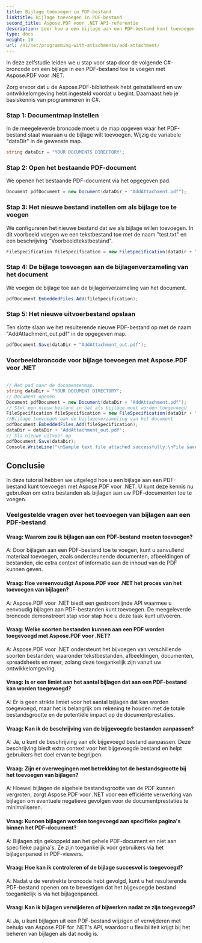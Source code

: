 ```yaml
---
title: Bijlage toevoegen in PDF-bestand
linktitle: Bijlage toevoegen in PDF-bestand
second_title: Aspose.PDF voor .NET API-referentie
description: Leer hoe u een bijlage aan een PDF-bestand kunt toevoegen met Aspose.PDF voor .NET. Stap-voor-stap handleiding voor eenvoudig gebruik.
type: docs
weight: 10
url: /nl/net/programming-with-attachments/add-attachment/
---
```

In deze zelfstudie leiden we u stap voor stap door de volgende C#-broncode om een bijlage in een PDF-bestand toe te voegen met Aspose.PDF voor .NET.

Zorg ervoor dat u de Aspose.PDF-bibliotheek hebt geïnstalleerd en uw ontwikkelomgeving hebt ingesteld voordat u begint. Daarnaast heb je basiskennis van programmeren in C#.

### Stap 1: Documentmap instellen

In de meegeleverde broncode moet u de map opgeven waar het PDF-bestand staat waaraan u de bijlage wilt toevoegen. Wijzig de variabele "dataDir" in de gewenste map.

```csharp
string dataDir = "YOUR DOCUMENTS DIRECTORY";
```

### Stap 2: Open het bestaande PDF-document

We openen het bestaande PDF-document via het opgegeven pad.

```csharp
Document pdfDocument = new Document(dataDir + "AddAttachment.pdf");
```

### Stap 3: Het nieuwe bestand instellen om als bijlage toe te voegen

We configureren het nieuwe bestand dat we als bijlage willen toevoegen. In dit voorbeeld voegen we een tekstbestand toe met de naam "test.txt" en een beschrijving "Voorbeeldtekstbestand".

```csharp
FileSpecification fileSpecification = new FileSpecification(dataDir + "test.txt", "Sample text file");
```

### Stap 4: De bijlage toevoegen aan de bijlagenverzameling van het document

We voegen de bijlage toe aan de bijlagenverzameling van het document.

```csharp
pdfDocument.EmbeddedFiles.Add(fileSpecification);
```

### Stap 5: Het nieuwe uitvoerbestand opslaan

Ten slotte slaan we het resulterende nieuwe PDF-bestand op met de naam "AddAttachment_out.pdf" in de opgegeven map.

```csharp
pdfDocument.Save(dataDir + "AddAttachment_out.pdf");
```

### Voorbeeldbroncode voor bijlage toevoegen met Aspose.PDF voor .NET
 
```csharp

// Het pad naar de documentenmap.
string dataDir = "YOUR DOCUMENT DIRECTORY";
// Document openen
Document pdfDocument = new Document(dataDir + "AddAttachment.pdf");
// Stel een nieuw bestand in dat als bijlage moet worden toegevoegd
FileSpecification fileSpecification = new FileSpecification(dataDir + "test.txt", "Sample text file");
//Bijlage toevoegen aan de bijlageverzameling van het document
pdfDocument.EmbeddedFiles.Add(fileSpecification);
dataDir = dataDir + "AddAttachment_out.pdf";
// Sla nieuwe uitvoer op
pdfDocument.Save(dataDir);
Console.WriteLine("\nSample text file attached successfully.\nFile saved at " + dataDir);

```

## Conclusie

In deze tutorial hebben we uitgelegd hoe u een bijlage aan een PDF-bestand kunt toevoegen met Aspose.PDF voor .NET. U kunt deze kennis nu gebruiken om extra bestanden als bijlagen aan uw PDF-documenten toe te voegen.

### Veelgestelde vragen over het toevoegen van bijlagen aan een PDF-bestand

#### Vraag: Waarom zou ik bijlagen aan een PDF-bestand moeten toevoegen?

A: Door bijlagen aan een PDF-bestand toe te voegen, kunt u aanvullend materiaal toevoegen, zoals ondersteunende documenten, afbeeldingen of bestanden, die extra context of informatie aan de inhoud van de PDF kunnen geven.

#### Vraag: Hoe vereenvoudigt Aspose.PDF voor .NET het proces van het toevoegen van bijlagen?

A: Aspose.PDF voor .NET biedt een gestroomlijnde API waarmee u eenvoudig bijlagen aan PDF-bestanden kunt toevoegen. De meegeleverde broncode demonstreert stap voor stap hoe u deze taak kunt uitvoeren.

#### Vraag: Welke soorten bestanden kunnen aan een PDF worden toegevoegd met Aspose.PDF voor .NET?

A: Aspose.PDF voor .NET ondersteunt het bijvoegen van verschillende soorten bestanden, waaronder tekstbestanden, afbeeldingen, documenten, spreadsheets en meer, zolang deze toegankelijk zijn vanuit uw ontwikkelomgeving.

#### Vraag: Is er een limiet aan het aantal bijlagen dat aan een PDF-bestand kan worden toegevoegd?

A: Er is geen strikte limiet voor het aantal bijlagen dat kan worden toegevoegd, maar het is belangrijk om rekening te houden met de totale bestandsgrootte en de potentiële impact op de documentprestaties.

#### Vraag: Kan ik de beschrijving van de bijgevoegde bestanden aanpassen?

A: Ja, u kunt de beschrijving van elk bijgevoegd bestand aanpassen. Deze beschrijving biedt extra context voor het bijgevoegde bestand en helpt gebruikers het doel ervan te begrijpen.

#### Vraag: Zijn er overwegingen met betrekking tot de bestandsgrootte bij het toevoegen van bijlagen?

A: Hoewel bijlagen de algehele bestandsgrootte van de PDF kunnen vergroten, zorgt Aspose.PDF voor .NET voor een efficiënte verwerking van bijlagen om eventuele negatieve gevolgen voor de documentprestaties te minimaliseren.

#### Vraag: Kunnen bijlagen worden toegevoegd aan specifieke pagina's binnen het PDF-document?

A: Bijlagen zijn gekoppeld aan het gehele PDF-document en niet aan specifieke pagina's. Ze zijn toegankelijk voor gebruikers via het bijlagenpaneel in PDF-viewers.

#### Vraag: Hoe kan ik controleren of de bijlage succesvol is toegevoegd?

A: Nadat u de verstrekte broncode hebt gevolgd, kunt u het resulterende PDF-bestand openen om te bevestigen dat het bijgevoegde bestand toegankelijk is via het bijlagenpaneel.

#### Vraag: Kan ik bijlagen verwijderen of bijwerken nadat ze zijn toegevoegd?

A: Ja, u kunt bijlagen uit een PDF-bestand wijzigen of verwijderen met behulp van Aspose.PDF for .NET's API, waardoor u flexibiliteit krijgt bij het beheren van bijlagen als dat nodig is.